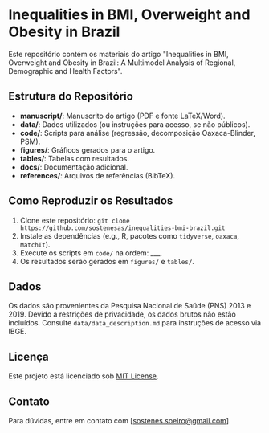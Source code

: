# Inequalities in BMI, Overweight and Obesity in Brazil

Este repositório contém os materiais do artigo "Inequalities in BMI, Overweight and Obesity in Brazil: A Multimodel Analysis of Regional, Demographic and Health Factors".

## Estrutura do Repositório
- **manuscript/**: Manuscrito do artigo (PDF e fonte LaTeX/Word).
- **data/**: Dados utilizados (ou instruções para acesso, se não públicos).
- **code/**: Scripts para análise (regressão, decomposição Oaxaca-Blinder, PSM).
- **figures/**: Gráficos gerados para o artigo.
- **tables/**: Tabelas com resultados.
- **docs/**: Documentação adicional.
- **references/**: Arquivos de referências (BibTeX).

## Como Reproduzir os Resultados
1. Clone este repositório: `git clone https://github.com/sostenesas/inequalities-bmi-brazil.git`
2. Instale as dependências (e.g., R, pacotes como `tidyverse`, `oaxaca`, `MatchIt`).
3. Execute os scripts em `code/` na ordem: ___.
4. Os resultados serão gerados em `figures/` e `tables/`.

## Dados
Os dados são provenientes da Pesquisa Nacional de Saúde (PNS) 2013 e 2019. Devido a restrições de privacidade, os dados brutos não estão incluídos. Consulte `data/data_description.md` para instruções de acesso via IBGE.

## Licença
Este projeto está licenciado sob [MIT License](LICENSE).

## Contato
Para dúvidas, entre em contato com [sostenes.soeiro@gmail.com].